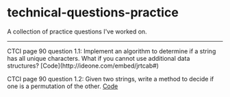 # technical-questions-practice
A collection of practice questions I've worked on.
<hr>
CTCI page 90 question 1.1:
Implement an algorithm to determine if a string has all unique characters. What if you cannot use additional data structures?
[Code](http://ideone.com/embed/jrtcab#)

CTCI page 90 question 1.2:
Given two strings, write a method to decide if one is a permutation of the other. [Code](http://ideone.com/xjYP6B)
